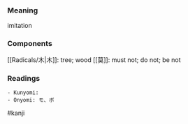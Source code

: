 ### Meaning

imitation

### Components

[[Radicals/木|木]]: tree; wood [[莫]]: must not; do not; be not

### Readings

```
- Kunyomi: 
- Onyomi: モ、ボ
```

#kanji